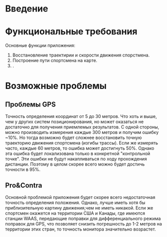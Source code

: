 # Введение #

# Функциональные требования #

Основные функции приложения:
  1. Восстановление траектирии и скорости движения спорстмена.
  1. Построение пути спортсмена на карте.
  1. .

# Возможные проблемы #

## Проблемы GPS ##
Точность определения координат от 5 до 30 метров. Что хоть и выше, чем у других систем позиционирования, но может оказаться не достаточно для получения приемлемых результатов.
С одной стороны, можно производить измерения каждые 300 метров и получим ошибку ~10%. Но тогда возможно будет сложнее восстановить точную траекторию движения спортсмена (изгибы трассы). Если же измерять часто, каждые 60 метров, то ошибка может достигнуть 50%. Однако эта ошибка будет локализована только в конкретной "контрольной точке". Эти ошибки не будут накапливаться по ходу прохождения дистанции. Поэтому в целом скорее всего можно будет достичь точности в 95%.

## Pro&Contra ##
Основной проблемой приложения будет скорее всего недостаточная точность определения положения. Однако, лучше иметь хотя бы приблизительную картину движения,чем не иметь никакой.
Если же спортсмен окажется на территории США и Канады, где имеются станции WAAS, передающие поправки для дифференциального режима поправок для GPS, что позволяет снизить погрешность до 1-2 метров на территории этих стран, то точность монитора значительно возрастет.